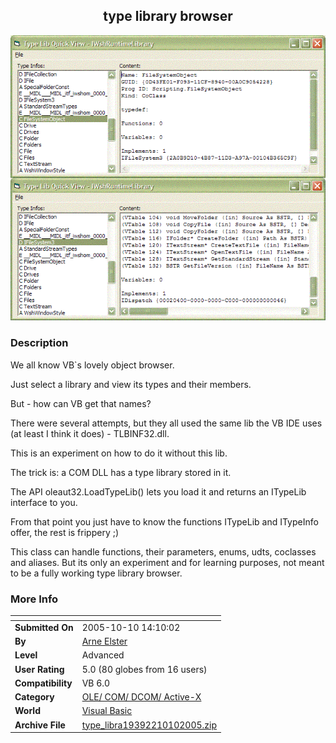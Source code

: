 ﻿<div align="center">

## type library browser

<img src="PIC20051010140147142.GIF">
</div>

### Description

We all know VB`s lovely object browser.

Just select a library and view its types and their members.

But - how can VB get that names?

There were several attempts, but they all used the same lib the VB IDE uses (at least I think it does) - TLBINF32.dll.

This is an experiment on how to do it without this lib.

The trick is: a COM DLL has a type library stored in it.

The API oleaut32.LoadTypeLib() lets you load it and returns an ITypeLib interface to you.

From that point you just have to know the functions ITypeLib and ITypeInfo offer, the rest is frippery ;)

This class can handle functions, their parameters, enums, udts, coclasses and aliases. But its only an experiment and for learning purposes, not meant to be a fully working type library browser.
 
### More Info
 


<span>             |<span>
---                |---
**Submitted On**   |2005-10-10 14:10:02
**By**             |[Arne Elster](https://github.com/Planet-Source-Code/PSCIndex/blob/master/ByAuthor/arne-elster.md)
**Level**          |Advanced
**User Rating**    |5.0 (80 globes from 16 users)
**Compatibility**  |VB 6\.0
**Category**       |[OLE/ COM/ DCOM/ Active\-X](https://github.com/Planet-Source-Code/PSCIndex/blob/master/ByCategory/ole-com-dcom-active-x__1-29.md)
**World**          |[Visual Basic](https://github.com/Planet-Source-Code/PSCIndex/blob/master/ByWorld/visual-basic.md)
**Archive File**   |[type\_libra19392210102005\.zip](https://github.com/Planet-Source-Code/arne-elster-type-library-browser__1-62844/archive/master.zip)








